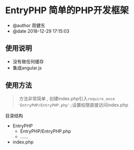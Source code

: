 # EntryPHP 简单的PHP开发框架
+ @author 周健东
+ @date 2018-12-29 17:15:03
## 使用说明
+ 没有做任何缓存
+ 集成angular.js
## 使用方法

> ​    方法非常简单 , 创建index.php引入`require_once 'EntryPHP/EntryPHP.php';`设置权限直接访问index.php

目录结构

- EntryPHP
  - EntryPHP/EntryPHP.php
  - ......
- index.php

